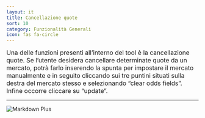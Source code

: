 ```yaml
---
layout: it
title: Cancellazione quote
sort: 10
category: Funzionalità Generali
icon: fas fa-circle
---
```

<p class="message">
    
</p>

 <font size="3">Una delle funzioni presenti all’interno del tool è la cancellazione quote. Se l’utente desidera cancellare determinate quote da un mercato, potrà farlo inserendo la spunta per impostare il mercato manualmente e in seguito cliccando sui tre puntini situati sulla destra del mercato stesso e selezionando “clear odds fields”. Infine occorre cliccare su “update”.</font>

 ---


![Markdown Plus]({{site.baseurl}}/public/images/gestione-quote/cancella-spread.pnggestione-quote/clear-odds-field.png)